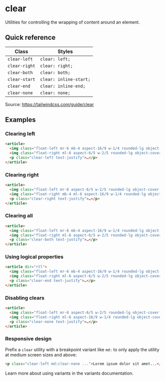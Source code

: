 # clear

Utilities for controlling the wrapping of content around an element.

## Quick reference

| Class         | Styles            |
|---------------|-------------------|
| `clear-left`  | `clear: left;`    |
| `clear-right` | `clear: right;`   |
| `clear-both`  | `clear: both;`    |
| `clear-start` | `clear: inline-start;` |
| `clear-end`   | `clear: inline-end;`   |
| `clear-none`  | `clear: none;`    |

Source: https://tailwindcss.com/guide/clear

## Examples

### Clearing left

```html
<article>
  <img class="float-left mr-6 mb-4 aspect-16/9 w-1/4 rounded-lg object-cover ..." src="/img/a.jpg" />
  <img class="float-right ml-6 aspect-6/5 w-2/5 rounded-lg object-cover ..." src="/img/b.jpg" />
  <p class="clear-left text-justify">…</p>
</article>
```

### Clearing right

```html
<article>
  <img class="float-left mr-6 aspect-6/5 w-2/5 rounded-lg object-cover ..." src="/img/b.jpg" />
  <img class="float-right mb-4 ml-6 aspect-16/9 w-1/4 rounded-lg object-cover ..." src="/img/a.jpg" />
  <p class="clear-right text-justify">…</p>
</article>
```

### Clearing all

```html
<article>
  <img class="float-left mr-6 mb-4 aspect-16/9 w-1/4 rounded-lg object-cover ..." src="/img/a.jpg" />
  <img class="float-right ml-6 aspect-6/5 w-2/5 rounded-lg object-cover ..." src="/img/b.jpg" />
  <p class="clear-both text-justify">…</p>
</article>
```

### Using logical properties

```html
<article dir="rtl">
  <img class="float-left mr-6 mb-4 aspect-16/9 w-1/4 rounded-lg object-cover ..." src="/img/a.jpg" />
  <img class="float-right ml-6 aspect-6/5 w-2/5 rounded-lg object-cover ..." src="/img/b.jpg" />
  <p class="clear-end text-justify">…</p>
</article>
```

### Disabling clears

```html
<article>
  <img class="float-left mr-6 aspect-6/5 w-2/5 rounded-lg object-cover ..." src="/img/b.jpg" />
  <img class="float-right ml-6 aspect-16/9 w-1/4 rounded-lg object-cover ..." src="/img/a.jpg" />
  <p class="clear-none text-justify">…</p>
</article>
```

### Responsive design

Prefix a `clear` utility with a breakpoint variant like `md:` to only apply the utility at medium screen sizes and above:

```html
<p class="clear-left md:clear-none ...">Lorem ipsum dolor sit amet...</p>
```

Learn more about using variants in the variants documentation.
